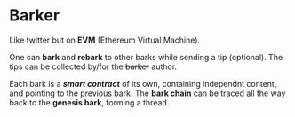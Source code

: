 # Barker
Like twitter but on **EVM** (Ethereum Virtual Machine).

One can **bark** and **rebark** to other barks while sending a tip (optional). The tips can be collected by/for the ~~barker~~ author.

Each bark is a ***smart contract*** of its own, containing independnt content, and pointing to the previous bark. The **bark chain** can be traced all the way back to the **genesis bark**, forming a thread.
